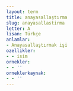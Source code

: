 ```yaml
---
layout: term
title: anayasallaştırma
slug: anayasallastirma
letter: A
lisan: Türkçe
anlamlar:
- Anayasallaştırmak işi
ozellikler:
- - isim
ornekler:
- - ''
orneklerkaynak:
- - ''
---
```

